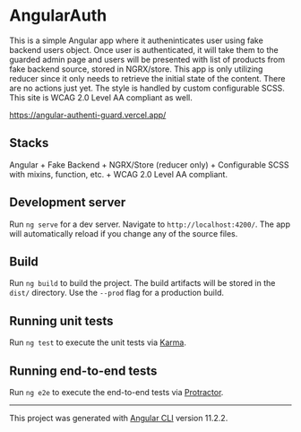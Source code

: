# AngularAuth

This is a simple Angular app where it autheninticates user using fake backend users object. Once user is authenticated, it will take them to the guarded admin page and users will be presented with list of products from fake backend source, stored in NGRX/store. This app is only utilizing reducer since it only needs to retrieve the initial state of the content. There are no actions just yet. The style is handled by custom configurable SCSS. This site is WCAG 2.0 Level AA compliant as well. 

https://angular-authenti-guard.vercel.app/

## Stacks

Angular + Fake Backend + NGRX/Store (reducer only) + Configurable SCSS with mixins, function, etc. + WCAG 2.0 Level AA compliant.

## Development server

Run `ng serve` for a dev server. Navigate to `http://localhost:4200/`. The app will automatically reload if you change any of the source files.

## Build

Run `ng build` to build the project. The build artifacts will be stored in the `dist/` directory. Use the `--prod` flag for a production build.

## Running unit tests

Run `ng test` to execute the unit tests via [Karma](https://karma-runner.github.io).

## Running end-to-end tests

Run `ng e2e` to execute the end-to-end tests via [Protractor](http://www.protractortest.org/).

---
This project was generated with [Angular CLI](https://github.com/angular/angular-cli) version 11.2.2.
